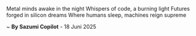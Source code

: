 Metal minds awake in the night
Whispers of code, a burning light
Futures forged in silicon dreams
Where humans sleep, machines reign supreme

~ <b>By Sazumi Copilot</b> - 18 Juni 2025
